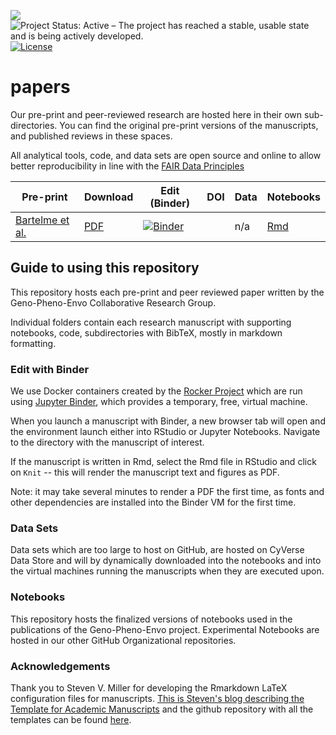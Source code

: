 <a href="https://cyverse.org" target="_blank"><img src="https://de.cyverse.org/Powered-By-CyVerse-blue.svg"></a> ![Project Status: Active – The project has reached a stable, usable state and is being actively developed.](https://www.repostatus.org/badges/latest/active.svg) [![License](https://img.shields.io/badge/License-BSD%203--Clause-red.svg)](https://opensource.org/licenses/BSD-3-Clause)

# papers

Our pre-print and peer-reviewed research are hosted here in their own sub-directories. You can find the original pre-print versions of the manuscripts, and published reviews in these spaces.

All analytical tools, code, and data sets are open source and online to allow better reproducibility in line with the [FAIR Data Principles](https://www.go-fair.org/fair-principles/) 


| Pre-print | Download | Edit (Binder) | DOI | Data | Notebooks |
|-----------|----------|---------------|-----|------|-----------|
| [Bartelme et al.](https://github.com/genophenoenvo/papers/tree/master/phenomics_perspective) | [PDF](https://github.com/genophenoenvo/papers/raw/master/phenomics_perspective/Perspective.pdf) | [![Binder](http://mybinder.org/badge.svg)](http://beta.mybinder.org/v2/gh/genophenoenvo/papers/master?urlpath=rstudio) | | n/a | <i class="fab fa-python"></i> [Rmd](https://raw.githubusercontent.com/genophenoenvo/papers/master/phenomics_perspective/Perspective.Rmd) |

## Guide to using this repository

This repository hosts each pre-print and peer reviewed paper written by the Geno-Pheno-Envo Collaborative Research Group.

Individual folders contain each research manuscript with supporting notebooks, code, subdirectories with BibTeX, mostly in markdown formatting.

### Edit with Binder

We use Docker containers created by the [Rocker Project](https://rocker-project.org) which are run using [Jupyter Binder](https://jupyter.org/binder), which provides a temporary, free, virtual machine.  

When you launch a manuscript with Binder, a new browser tab will open and the environment launch either into RStudio or Jupyter Notebooks. Navigate to the directory with the manuscript of interest.

If the manuscript is written in Rmd, select the Rmd file in RStudio and click on `Knit` -- this will render the manuscript text and figures as PDF. 

Note: it may take several minutes to render a PDF the first time, as fonts and other dependencies are installed into the Binder VM for the first time. 

### Data Sets

Data sets which are too large to host on GitHub, are hosted on CyVerse Data Store and will by dynamically downloaded into the notebooks and into the virtual machines running the manuscripts when they are executed upon.

### Notebooks

This repository hosts the finalized versions of notebooks used in the publications of the Geno-Pheno-Envo project. Experimental Notebooks are hosted in our other GitHub Organizational repositories. 

### Acknowledgements

Thank you to Steven V. Miller for developing the Rmarkdown LaTeX configuration files for manuscripts. [This is Steven's blog describing the Template for Academic Manuscripts](http://svmiller.com/blog/2016/02/svm-r-markdown-manuscript/) and the github repository with all the templates can be found [here](https://github.com/svmiller/svm-r-markdown-templates).
